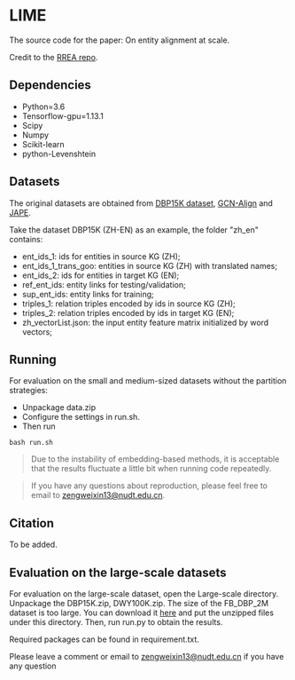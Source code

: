 # LIME
The source code for the paper: On entity alignment at scale.

Credit to the [RREA repo](https://github.com/MaoXinn/RREA). 

## Dependencies

* Python=3.6
* Tensorflow-gpu=1.13.1
* Scipy
* Numpy
* Scikit-learn
* python-Levenshtein

## Datasets
The original datasets are obtained from [DBP15K dataset](https://github.com/nju-websoft/BootEA),  [GCN-Align](https://github.com/1049451037/GCN-Align) and [JAPE](https://github.com/nju-websoft/JAPE).

Take the dataset DBP15K (ZH-EN) as an example, the folder "zh_en" contains:
* ent_ids_1: ids for entities in source KG (ZH);
* ent_ids_1_trans_goo: entities in source KG (ZH) with translated names;
* ent_ids_2: ids for entities in target KG (EN);
* ref_ent_ids: entity links for testing/validation;
* sup_ent_ids: entity links for training;
* triples_1: relation triples encoded by ids in source KG (ZH);
* triples_2: relation triples encoded by ids in target KG (EN);
* zh_vectorList.json: the input entity feature matrix initialized by word vectors;


## Running
For evaluation on the small and medium-sized datasets without the partition strategies: 
* Unpackage data.zip
* Configure the settings in run.sh.
* Then run

```
bash run.sh 
```

> Due to the instability of embedding-based methods, it is acceptable that the results fluctuate a little bit  when running code repeatedly.

> If you have any questions about reproduction, please feel free to email to zengweixin13@nudt.edu.cn.

## Citation

To be added.

## Evaluation on the large-scale datasets
For evaluation on the large-scale dataset, open the Large-scale directory. 
Unpackage the DBP15K.zip, DWY100K.zip.
The size of the FB_DBP_2M dataset is too large. You can download it [here](https://1drv.ms/u/s!Ar-uYoG1mfiLkx97L7j4MrVUMazO?e=8SSjgt) and put the unzipped files under this directory. 
Then, run run.py to obtain the results. 

Required packages can be found in requirement.txt. 

Please leave a comment or email to zengweixin13@nudt.edu.cn if you have any question
